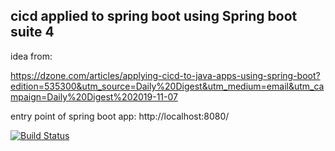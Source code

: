 ## cicd applied to spring boot using Spring boot suite 4

idea from:

https://dzone.com/articles/applying-cicd-to-java-apps-using-spring-boot?edition=535300&utm_source=Daily%20Digest&utm_medium=email&utm_campaign=Daily%20Digest%202019-11-07

entry point of spring boot app: http://localhost:8080/

[![Build Status](https://travis-ci.com/shaunmillar/cicd-applied-to-spring-boot-java-app.svg)](https://travis-ci.com/shaunmillar/cicd-applied-to-spring-boot-java-app)